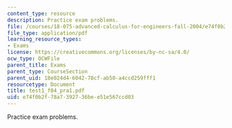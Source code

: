 ```yaml
---
content_type: resource
description: Practice exam problems.
file: /courses/18-075-advanced-calculus-for-engineers-fall-2004/e74f0b2f78a7392736bee51e567ccd03_test1_f04_pra1.pdf
file_type: application/pdf
learning_resource_types:
- Exams
license: https://creativecommons.org/licenses/by-nc-sa/4.0/
ocw_type: OCWFile
parent_title: Exams
parent_type: CourseSection
parent_uid: 18e024d4-6042-78cf-ab50-a4ccd259fff1
resourcetype: Document
title: test1_f04_pra1.pdf
uid: e74f0b2f-78a7-3927-36be-e51e567ccd03
---
```

Practice exam problems.